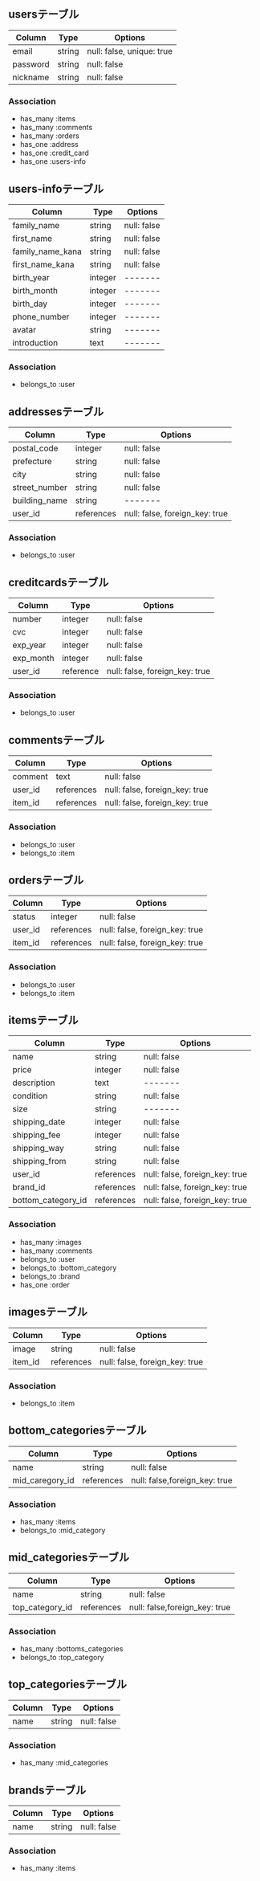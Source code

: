 ## usersテーブル

|Column|Type|Options|
|------|----|-------|
|email|string|null: false, unique: true|
|password|string|null: false|
|nickname|string|null: false|

### Association
- has_many :items
- has_many :comments
- has_many :orders
- has_one :address
- has_one :credit_card
- has_one :users-info

## users-infoテーブル

|Column|Type|Options|
|------|----|-------|
|family_name|string|null: false|
|first_name|string|null: false|
|family_name_kana|string|null: false|
|first_name_kana|string|null: false|
|birth_year|integer|-------|
|birth_month|integer|-------|
|birth_day|integer|-------|
|phone_number|integer|-------|
|avatar|string|-------|
|introduction|text|-------|

### Association
- belongs_to :user

## addressesテーブル
|Column|Type|Options|
|------|----|-------|
|postal_code|integer|null: false|
|prefecture|string|null: false|
|city|string|null: false|
|street_number|string|null: false|
|building_name|string|-------|
|user_id|references|null: false, foreign_key: true|

### Association
- belongs_to :user


## creditcardsテーブル
|Column|Type|Options|
|------|----|-------|
|number|integer|null: false|
|cvc|integer|null: false|
|exp_year|integer|null: false|
|exp_month|integer|null: false|
|user_id|reference|null: false, foreign_key: true|

### Association
- belongs_to :user

## commentsテーブル
|Column|Type|Options|
|------|----|-------|
|comment|text|null: false|
|user_id|references|null: false, foreign_key: true|
|item_id|references|null: false, foreign_key: true|

### Association
- belongs_to :user
- belongs_to :item

## ordersテーブル
|Column|Type|Options|
|------|----|-------|
|status|integer|null: false|
|user_id|references|null: false, foreign_key: true|
|item_id|references|null: false, foreign_key: true|

### Association
- belongs_to :user
- belongs_to :item

## itemsテーブル
|Column|Type|Options|
|------|----|-------|
|name|string|null: false|
|price|integer|null: false|
|description|text|-------|
|condition|string|null: false|
|size|string|-------|
|shipping_date|integer|null: false|
|shipping_fee|integer|null: false|
|shipping_way|string|null: false|
|shipping_from|string|null: false|
|user_id|references|null: false, foreign_key: true|
|brand_id|references|null: false, foreign_key: true|
|bottom_category_id|references|null: false, foreign_key: true|

### Association
- has_many :images
- has_many :comments
- belongs_to :user
- belongs_to :bottom_category
- belongs_to :brand
- has_one :order

## imagesテーブル
|Column|Type|Options|
|------|----|-------|
|image|string|null: false|
|item_id|references|null: false, foreign_key: true|

### Association
- belongs_to :item

## bottom_categoriesテーブル
|Column|Type|Options|
|------|----|-------|
|name|string|null: false|
|mid_caregory_id|references|null: false,foreign_key: true|

### Association
- has_many :items
- belongs_to :mid_category

## mid_categoriesテーブル
|Column|Type|Options|
|------|----|-------|
|name|string|null: false|
|top_category_id|references|null: false,foreign_key: true|

### Association
- has_many :bottoms_categories
- belongs_to :top_category

## top_categoriesテーブル
|Column|Type|Options|
|------|----|-------|
|name|string|null: false|

### Association
- has_many :mid_categories

## brandsテーブル
|Column|Type|Options|
|------|----|-------|
|name|string|null: false|

### Association
- has_many :items

